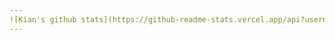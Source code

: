 ```yaml
---
![Kian's github stats](https://github-readme-stats.vercel.app/api?username=Rellas001&show_icons=true)
---
```

